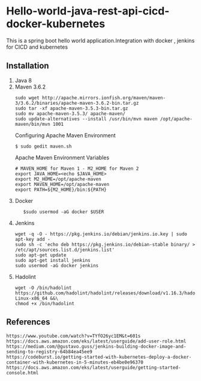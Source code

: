 # Hello-world-java-rest-api-cicd-docker-kubernetes

This is a spring boot hello world application.Integration with docker , jenkins for CICD and kubernetes 

## Installation
1. Java 8
2. Maven 3.6.2
    ```cd /opt/
    sudo wget http://apache.mirrors.ionfish.org/maven/maven-3/3.6.2/binaries/apache-maven-3.6.2-bin.tar.gz
    sudo tar -xf apache-maven-3.5.3-bin.tar.gz
    sudo mv apache-maven-3.5.3/ apache-maven/
    sudo update-alternatives --install /usr/bin/mvn maven /opt/apache-maven/bin/mvn 1001
    ```
   Configuring Apache Maven Environment
    ```$ cd /etc/profile.d/
    $ sudo gedit maven.sh 
    ```
   Apache Maven Environment Variables
    ```
    # MAVEN_HOME for Maven 1 - M2_HOME for Maven 2
    export JAVA_HOME=<echo $JAVA_HOME>
    export M2_HOME=/opt/apache-maven
    export MAVEN_HOME=/opt/apache-maven
    export PATH=${M2_HOME}/bin:${PATH}
    ```
3. Docker
    ```$sudo apt install docker.io
       $sudo usermod -aG docker $USER
    ```
4. Jenkins
   ```
   wget -q -O - https://pkg.jenkins.io/debian/jenkins.io.key | sudo apt-key add -
   sudo sh -c 'echo deb https://pkg.jenkins.io/debian-stable binary/ > /etc/apt/sources.list.d/jenkins.list'
   sudo apt-get update
   sudo apt-get install jenkins
   sudo usermod -aG docker jenkins
   ```
5. Hadolint
   ```
   wget -O /bin/hadolint https://github.com/hadolint/hadolint/releases/download/v1.16.3/hadolint-Linux-x86_64 &&\
   chmod +x /bin/hadolint
   ```
   
 ## References 
    https://www.youtube.com/watch?v=TYfO26yc1EM&t=601s
    https://docs.aws.amazon.com/eks/latest/userguide/add-user-role.html
    https://medium.com/@gustavo.guss/jenkins-building-docker-image-and-sending-to-registry-64b84ea45ee9
    https://codeburst.io/getting-started-with-kubernetes-deploy-a-docker-container-with-kubernetes-in-5-minutes-eb4be0e96370
    https://docs.aws.amazon.com/eks/latest/userguide/getting-started-console.html
